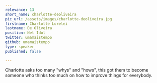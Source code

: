 ```yaml
---
relevance: 13
short_name: charlotte-deoliveira
pic_url: /assets/images/charlotte-deoliveira.jpg
firstname: Charlotte Lorelei
lastname: De Oliveira
position: Net Idol
twitter: umamaistempo
github: umamaistempo
type: speaker
published: false

---
```

<p>Charlotte asks too many "whys" and "hows", this got them to become someone who thinks too much on how to improve things for everybody.
</p>

